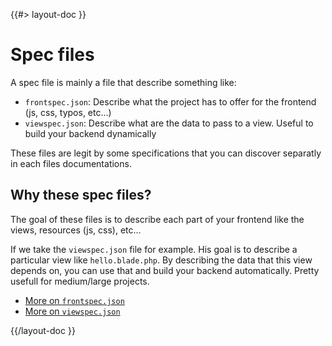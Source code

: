 <!--
/**
 * @name            Overview
 * @namespace       doc.specfiles
 * @type            Markdown
 * @platform        md
 * @status          stable
 * @menu            Documentation / Spec files           /doc/specfiles/overview
 *
 * @since           2.0.0
 * @author    Olivier Bossel <olivier.bossel@gmail.com> (https://coffeekraken.io)
 */
-->

{{#> layout-doc }}

# Spec files

A spec file is mainly a file that describe something like:

-   `frontspec.json`: Describe what the project has to offer for the frontend (js, css, typos, etc...)
-   `viewspec.json`: Describe what are the data to pass to a view. Useful to build your backend dynamically

These files are legit by some specifications that you can discover separatly in each files documentations.

## Why these spec files?

The goal of these files is to describe each part of your frontend like the views, resources (js, css), etc...

If we take the `viewspec.json` file for example. His goal is to describe a particular view like `hello.blade.php`.
By describing the data that this view depends on, you can use that and build your backend automatically. Pretty usefull for medium/large projects.

-   [More on `frontspec.json`](/doc/specfiles/frontspec)
-   [More on `viewspec.json`](/doc/specfiles/frontspec)

{{/layout-doc }}
